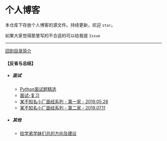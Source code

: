 # 个人博客

本仓库下存放个人博客的源文件。持续更新，欢迎 `star`。

如果大家觉得那里写的不合适的可以给我提 `Issue`

---
    
[回到目录简介](../README.md#目录简介)


#### 【反省与总结】

- ##### 面试
    - [Python面试题精选](../reflection_and_summary/interview/Python面试题精选.md)  
    - [面试-复习](../reflection_and_summary/interview/面试-复习.md)  
    - [某不知名小厂面经系列 - 第一家 - 2019.05.28](../reflection_and_summary/interview/某不知名小厂面经.md)  
    - [某不知名小厂面经系列 - 第二家 - 2019.07.11](../reflection_and_summary/interview/某不知名小厂面经_2.md)  
- ##### 其他
    - [给学弟学妹们总的方向及建议](../reflection_and_summary/misc/给学弟学妹们总的方向及建议.md)
